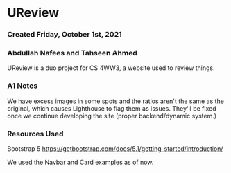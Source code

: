 # UReview
### Created Friday, October 1st, 2021
### Abdullah Nafees and Tahseen Ahmed

UReview is a duo project for CS 4WW3, a website used to review things.

### A1 Notes
We have excess images in some spots and the ratios aren't the same as the original,
which causes Lighthouse to flag them as issues.
They'll be fixed once we continue developing the site (proper backend/dynamic system.)

### Resources Used
Bootstrap 5
https://getbootstrap.com/docs/5.1/getting-started/introduction/

We used  the Navbar and Card examples as of now.